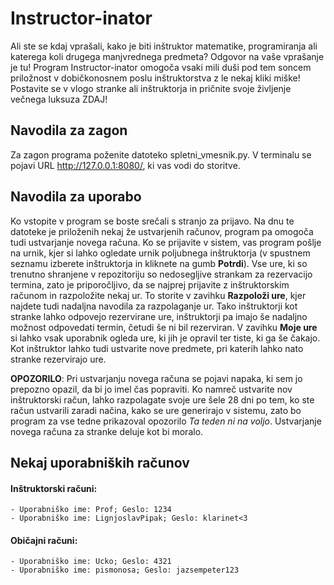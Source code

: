 # Instructor-inator
Ali ste se kdaj vprašali, kako je biti inštruktor matematike, programiranja ali katerega koli drugega manjvrednega predmeta?
Odgovor na vaše vprašanje je tu!
Program Instructor-inator omogoča vsaki mili duši pod tem soncem priložnost v dobičkonosnem poslu inštruktorstva z le nekaj kliki miške!
Postavite se v vlogo stranke ali inštruktorja in pričnite svoje življenje večnega luksuza ZDAJ!

## Navodila za zagon
Za zagon programa poženite datoteko spletni_vmesnik.py. V terminalu se pojavi URL http://127.0.0.1:8080/, ki vas vodi do storitve.

## Navodila za uporabo
Ko vstopite v program se boste srečali s stranjo za prijavo. Na dnu te datoteke je priloženih nekaj že ustvarjenih računov,
program pa omogoča tudi ustvarjanje novega računa. Ko se prijavite v sistem, vas program pošlje na urnik, kjer si lahko ogledate 
urnik poljubnega inštruktorja (v spustnem seznamu izberete inštruktorja in kliknete na gumb **Potrdi**). Vse ure, ki so trenutno shranjene v repozitoriju so nedosegljive strankam za rezervacijo termina, zato je priporočljivo, da se najprej prijavite z inštruktorskim računom in razpoložite nekaj ur. To storite v zavihku **Razpoloži ure**, kjer najdete tudi nadaljna navodila za razpolaganje ur. Tako inštruktorji kot stranke lahko odpovejo rezervirane ure, inštruktorji pa imajo še nadaljno možnost odpovedati termin, četudi še ni bil rezerviran. V zavihku **Moje ure** si lahko vsak uporabnik ogleda ure, ki jih je opravil ter tiste, ki ga še čakajo. Kot inštruktor lahko tudi ustvarite nove predmete, pri katerih lahko nato stranke rezervirajo ure.

**OPOZORILO**: Pri ustvarjanju novega računa se pojavi napaka, ki sem jo prepozno opazil, da bi jo imel čas popraviti. Ko namreč ustvarite nov inštruktorski račun, lahko razpolagate svoje ure šele 28 dni po tem, ko ste račun ustvarili zaradi načina, kako se ure generirajo v sistemu, zato bo program za vse tedne prikazoval opozorilo _Ta teden ni na voljo_. Ustvarjanje novega računa za stranke deluje kot bi moralo.

## Nekaj uporabniških računov
#### Inštruktorski računi:
    - Uporabniško ime: Prof; Geslo: 1234
    - Uporabniško ime: LignjoslavPipak; Geslo: klarinet<3

#### Običajni računi:
    - Uporabniško ime: Ucko; Geslo: 4321
    - Uporabniško ime: pismonosa; Geslo: jazsempeter123